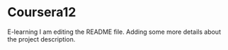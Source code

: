 # Coursera12
E-learning
I am editing the README file. Adding some more details about the project description.
